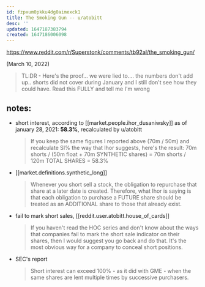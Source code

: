 ```yaml
---
id: fzpxum0pkku4dg0aimexck1
title: The Smoking Gun -- u/atobitt 
desc: ''
updated: 1647187383794
created: 1647186006098
---
```

https://www.reddit.com/r/Superstonk/comments/tb92al/the_smoking_gun/

(March 10, 2022)

> TL:DR - Here's the proof... we were lied to.... the numbers don't add up.. shorts did not cover during January and I still don't see how they could have. Read this FULLY and tell me I'm wrong

## notes:
- short interest, according to [[market.people.ihor_dusaniwsky]] as of january 28, 2021: __58.3%__, recalculated by u/atobitt
    >  If you keep the same figures I reported above (70m / 50m) and recalculate SI% the way that Ihor suggests, here's the result: 70m shorts / (50m float + 70m SYNTHETIC shares) = 70m shorts / 120m TOTAL SHARES = 58.3%
- [[market.definitions.synthetic_long]]
    > Whenever you short sell a stock, the obligation to repurchase that share at a later date is created. Therefore, what Ihor is saying is that each obligation to purchase a FUTURE share should be treated as an ADDITIONAL share to those that already exist.
- fail to mark short sales, [[reddit.user.atobitt.house_of_cards]] 
    > If you haven't read the HOC series and don't know about the ways that companies fail to mark the short sale indicator on their shares, then I would suggest you go back and do that. It's the most obvious way for a company to conceal short positions.
- SEC's report
    > Short interest can exceed 100% - as it did with GME - when the same shares are lent multiple times by successive purchasers.